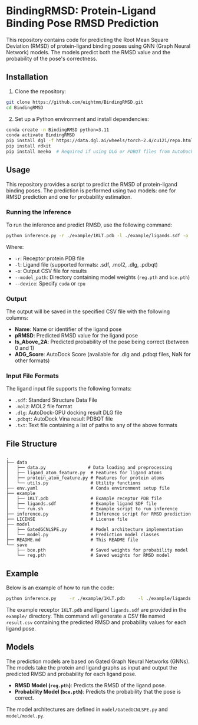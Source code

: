 # BindingRMSD: Protein-Ligand Binding Pose RMSD Prediction

This repository contains code for predicting the Root Mean Square Deviation (RMSD) of protein-ligand binding poses using GNN (Graph Neural Network) models. The models predict both the RMSD value and the probability of the pose's correctness.

## Installation

1. Clone the repository:
```bash
git clone https://github.com/eightmm/BindingRMSD.git
cd BindingRMSD
```

2. Set up a Python environment and install dependencies:
```bash
conda create -n BindingRMSD python=3.11
conda activate BindingRMSD
pip install dgl -f https://data.dgl.ai/wheels/torch-2.4/cu121/repo.html
pip install rdkit
pip install meeko  # Required if using DLG or PDBQT files from AutoDock
```

## Usage

This repository provides a script to predict the RMSD of protein-ligand binding poses. The prediction is performed using two models: one for RMSD prediction and one for probability estimation.

### Running the Inference

To run the inference and predict RMSD, use the following command:
```bash
python inference.py -r ./example/1KLT.pdb -l ./example/ligands.sdf -o ./result.csv --model_path ./save --device cuda
```
Where:
- `-r`: Receptor protein PDB file
- `-l`: Ligand file (supported formats: .sdf, .mol2, .dlg, .pdbqt)
- `-o`: Output CSV file for results
- `--model_path`: Directory containing model weights (`reg.pth` and `bce.pth`)
- `--device`: Specify `cuda` or `cpu`

### Output

The output will be saved in the specified CSV file with the following columns:
- **Name**: Name or identifier of the ligand pose
- **pRMSD**: Predicted RMSD value for the ligand pose
- **Is_Above_2A**: Predicted probability of the pose being correct (between 0 and 1)
- **ADG_Score**: AutoDock Score (available for .dlg and .pdbqt files, NaN for other formats)

### Input File Formats

The ligand input file supports the following formats:
- `.sdf`: Standard Structure Data File
- `.mol2`: MOL2 file format
- `.dlg`: AutoDock-GPU docking result DLG file
- `.pdbqt`: AutoDock Vina result PDBQT file
- `.txt`: Text file containing a list of paths to any of the above formats

## File Structure

```
.
├── data
│   ├── data.py                # Data loading and preprocessing
│   ├── ligand_atom_feature.py  # Features for ligand atoms
│   ├── protein_atom_feature.py # Features for protein atoms
│   └── utils.py                # Utility functions
├── env.yaml                    # Conda environment setup file
├── example
│   ├── 1KLT.pdb                # Example receptor PDB file
│   ├── ligands.sdf             # Example ligand SDF file
│   └── run.sh                  # Example script to run inference
├── inference.py                # Inference script for RMSD prediction
├── LICENSE                     # License file
├── model
│   ├── GatedGCNLSPE.py         # Model architecture implementation
│   └── model.py                # Prediction model classes
├── README.md                   # This README file
└── save
    ├── bce.pth                 # Saved weights for probability model
    └── reg.pth                 # Saved weights for RMSD model
```

## Example

Below is an example of how to run the code:
```bash
python inference.py     -r ./example/1KLT.pdb     -l ./example/ligands.sdf     -o ./result.csv     --batch_size 128     --model_path ./save     --device cuda
```

The example receptor `1KLT.pdb` and ligand `ligands.sdf` are provided in the `example/` directory. This command will generate a CSV file named `result.csv` containing the predicted RMSD and probability values for each ligand pose.

## Models

The prediction models are based on Gated Graph Neural Networks (GNNs). The models take the protein and ligand graphs as input and output the predicted RMSD and probability for each ligand pose.

- **RMSD Model (`reg.pth`)**: Predicts the RMSD of the ligand pose.
- **Probability Model (`bce.pth`)**: Predicts the probability that the pose is correct.

The model architectures are defined in `model/GatedGCNLSPE.py` and `model/model.py`.

